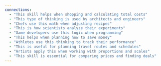 ```yaml
---
connections:
  - "This skill helps when shopping and calculating total costs"
  - "This type of thinking is used by architects and engineers"
  - "Chefs use this math when adjusting recipes"
  - "This is how scientists analyze their experiments"
  - "Game developers use this logic when programming"
  - "This helps when planning how to save money"
  - "Athletes use this thinking to track their performance"
  - "This is useful for planning travel routes and schedules"
  - "Artists apply this when working with proportions and scales"
  - "This skill is essential for comparing prices and finding deals"
---
```


